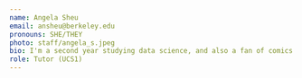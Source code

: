 ```yaml
---
name: Angela Sheu
email: ansheu@berkeley.edu
pronouns: SHE/THEY
photo: staff/angela_s.jpeg
bio: I'm a second year studying data science, and also a fan of comics and poetry. :) Welcome to Data 8!
role: Tutor (UCS1)
---
```

